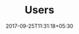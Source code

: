 ---
title: "Users"
date: 2017-09-25T11:31:18+05:30
layout: users
property: "Casa Vagator"
status: "Pending Review"
url: /details/users/casa-vagator/
slug: "casa-vagator/"

mainmenu:
 details: true
 user: true

---